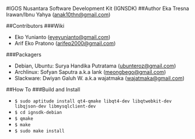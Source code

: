 #IGOS Nusantara Software Development Kit (IGNSDK)
##Author
Eka Tresna Irawan/Ibnu Yahya (anak10thn@gmail.com)

##Contributors
###Wiki
* Eko Yunianto (eyeyunianto@gmail.com)
* Arif Eko Pratono (arifep2000@gmail.com)

###Packagers
* Debian, Ubuntu: Surya Handika Putratama (ubunteroz@gmail.com)
* Archlinux: Sofyan Saputra a.k.a Iank (meongbego@gmail.com)
* Slackware: Dwiyan Galuh W. a.k.a wajatmaka (wajatmaka@gmail.com)

##How To
###Build and Install
* `$ sudo aptitude install qt4-qmake libqt4-dev libqtwebkit-dev libqjson-dev libmysqlclient-dev`
* `$ cd ignsdk-debian`
* `$ qmake`
* `$ make`
* `$ sudo make install`
